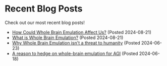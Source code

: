 # Recent Blog Posts

Check out our most recent blog posts!

- [How Could Whole Brain Emulation Affect Us?](/Blog/Posts/WBEHowCouldItAffectUs/Post/) (Posted 2024-08-21)
- [What is Whole Brain Emulation?](/Blog/Posts/WhatIsWholeBrainEmulation/Post/) (Posted 2024-08-21)
- [Why Whole Brain Emulation isn't a threat to humanity](/Blog/Posts/ShouldYouBeScared/Post/) (Posted 2024-06-23)
- [A reason to hedge on whole-brain emulation for AGI](/Blog/Posts/HedgeOnWholeBrainEmulation/Post/) (Posted 2024-06-18)